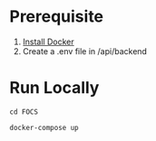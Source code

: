 # Prerequisite
1. [Install Docker](https://www.docker.com/products/docker-desktop/)
2. Create a .env file in /api/backend


# Run Locally
```
cd FOCS
```
```
docker-compose up
```
